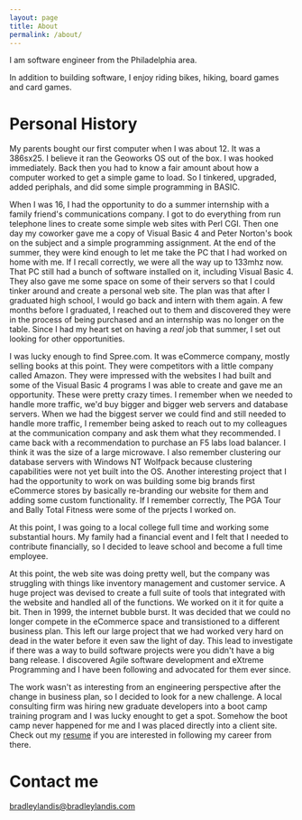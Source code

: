 ```yaml
---
layout: page
title: About
permalink: /about/
---
```


I am software engineer from the Philadelphia area.

In addition to building software, I enjoy riding bikes, hiking, board games and card games.

# Personal History

My parents bought our first computer when I was about 12. It was a 386sx25. I believe it ran the Geoworks OS out of the box. I was hooked immediately. Back then you had to know a fair amount about how a computer worked to get a simple game to load. So I tinkered, upgraded, added periphals, and did some simple programming in BASIC.

When I was 16, I had the opportunity to do a summer internship with a family friend's communications company. I got to do everything from run telephone lines to create some simple web sites with Perl CGI. Then one day my coworker gave me a copy of Visual Basic 4 and Peter Norton's book on the subject and a simple programming assignment. At the end of the summer, they were kind enough to let me take the PC that I had worked on home with me. If I recall correctly, we were all the way up to 133mhz now. That PC still had a bunch of software installed on it, including Visual Basic 4. They also gave me some space on some of their servers so that I could tinker around and create a personal web site. The plan was that after I graduated high school, I would go back and intern with them again. A few months before I graduated, I reached out to them and discovered they were in the process of being purchased and an internship was no longer on the table. Since I had my heart set on having a _real_ job that summer, I set out looking for other opportunities.

I was lucky enough to find Spree.com. It was eCommerce company, mostly selling books at this point. They were competitors with a little company called Amazon. They were impressed with the websites I had built and some of the Visual Basic 4 programs I was able to create and gave me an opportunity. These were pretty crazy times. I remember when we needed to handle more traffic, we'd buy bigger and bigger web servers and database servers. When we had the biggest server we could find and still needed to handle more traffic, I remember being asked to reach out to my colleagues at the communication company and ask them what they recommended. I came back with a recommendation to purchase an F5 labs load balancer. I think it was the size of a large microwave. I also remember clustering our database servers with Windows NT Wolfpack because clustering capabilities were not yet built into the OS. Another interesting project that I had the opportunity to work on was building some big brands first eCommerce stores by basically re-branding our website for them and adding some custom functionality. If I remember correctly, The PGA Tour and Bally Total Fitness were some of the prjects I worked on.

At this point, I was going to a local college full time and working some substantial hours. My family had a financial event and I felt that I needed to contribute financially, so I decided to leave school and become a full time employee.

At this point, the web site was doing pretty well, but the company was struggling with things like inventory management and customer service. A huge project was devised to create a full suite of tools that integrated with the website and handled all of the functions. We worked on it it for quite a bit. Then in 1999, the internet bubble burst. It was decided that we could no longer compete in the eCommerce space and transistioned to a different business plan. This left our large project that we had worked very hard on dead in the water before it even saw the light of day. This lead to investigate if there was a way to build software projects were you didn't have a big bang release. I discovered Agile software development and eXtreme Programming and I have been following and advocated for them ever since.

The work wasn't as interesting from an engineering perspective after the change in business plan, so I decided to look for a new challenge. A local consulting firm was hiring new graduate developers into a boot camp training program and I was lucky enought to get a spot. Somehow the boot camp never happened for me and I was placed directly into a client site. Check out my [resume](https://resume.bradleylandis.com) if you are interested in following my career from there.

# Contact me

[bradleylandis@bradleylandis.com](mailto:bradleylandis@bradleylandis.com)

